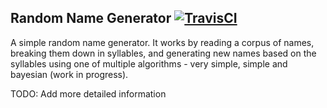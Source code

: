 [travis-badge-url]: https://travis-ci.org/justingaylor/rng.svg?branch=master
[travis-url]: https://travis-ci.org/justingaylor/rng

## Random Name Generator [![TravisCI][travis-badge-url]][travis-url]

A simple random name generator. It works by reading a corpus of names, breaking
them down in syllables, and generating new names based on the syllables using
one of multiple algorithms - very simple, simple and bayesian (work in
progress).

TODO: Add more detailed information
